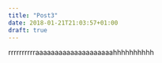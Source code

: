 ```yaml
---
title: "Post3"
date: 2018-01-21T21:03:57+01:00
draft: true
---
```


rrrrrrrrrraaaaaaaaaaaaaaaaaaaahhhhhhhhhh